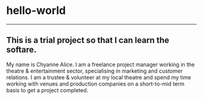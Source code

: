 # hello-world
---
This is a trial project so that I can learn the softare. 
---
My name is Chyanne Alice. I am a freelance project manager working in the theatre & entertainment sector, specialising in marketing and customer relations. I am a trustee & volunteer at my local theatre and spend my time working with venues and production companies on a short-to-mid term basis to get a project completed.
